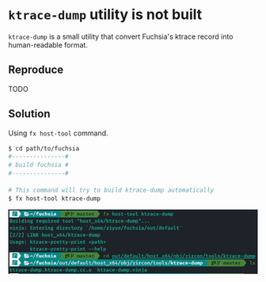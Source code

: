 # `ktrace-dump` utility is not built

`ktrace-dump` is a small utility that convert Fuchsia's ktrace record into human-readable format. 

## Reproduce

TODO

## Solution

Using `fx host-tool` command.

```bash
$ cd path/to/fuchsia
#---------------#
# build fuchsia #
#---------------#

# This command will try to build ktrace-dump automatically
$ fx host-tool ktrace-dump
```

![solve-ktrace-dump](../img/solve-ktrace-dump.png)